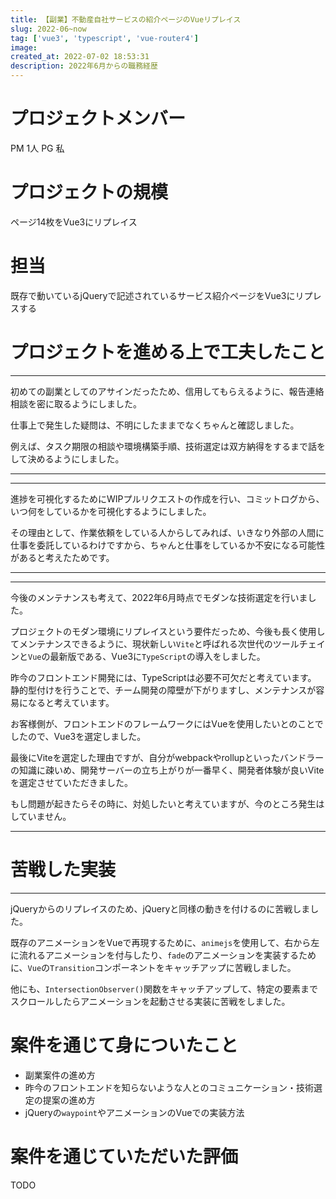 ```yaml
---
title: 【副業】不動産自社サービスの紹介ページのVueリプレイス
slug: 2022-06~now
tag: ['vue3', 'typescript', 'vue-router4']
image:
created_at: 2022-07-02 18:53:31
description: 2022年6月からの職務経歴
---
```


# プロジェクトメンバー
PM 1人
PG 私

# プロジェクトの規模
ページ14枚をVue3にリプレイス

# 担当
既存で動いているjQueryで記述されているサービス紹介ページをVue3にリプレスする

# プロジェクトを進める上で工夫したこと

---
初めての副業としてのアサインだったため、信用してもらえるように、報告連絡相談を密に取るようにしました。

仕事上で発生した疑問は、不明にしたままでなくちゃんと確認しました。

例えば、タスク期限の相談や環境構築手順、技術選定は双方納得をするまで話をして決めるようにしました。

---

---
  
進捗を可視化するためにWIPプルリクエストの作成を行い、コミットログから、いつ何をしているかを可視化するようにしました。

その理由として、作業依頼をしている人からしてみれば、いきなり外部の人間に仕事を委託しているわけですから、ちゃんと仕事をしているか不安になる可能性があると考えたためです。

---

---

今後のメンテナンスも考えて、2022年6月時点でモダンな技術選定を行いました。

プロジェクトのモダン環境にリプレイスという要件だっため、今後も長く使用してメンテナンスできるように、現状新しい`Vite`と呼ばれる次世代のツールチェインと`Vue`の最新版である、Vue3に`TypeScript`の導入をしました。

昨今のフロントエンド開発には、TypeScriptは必要不可欠だと考えています。
静的型付けを行うことで、チーム開発の障壁が下がりますし、メンテナンスが容易になると考えています。

お客様側が、フロントエンドのフレームワークにはVueを使用したいとのことでしたので、Vue3を選定しました。

最後にViteを選定した理由ですが、自分がwebpackやrollupといったバンドラーの知識に疎いめ、開発サーバーの立ち上がりが一番早く、開発者体験が良いViteを選定させていただきました。

もし問題が起きたらその時に、対処したいと考えていますが、今のところ発生はしていません。
 
---

# 苦戦した実装

---

jQueryからのリプレイスのため、jQueryと同様の動きを付けるのに苦戦しました。

既存のアニメーションをVueで再現するために、`animejs`を使用して、右から左に流れるアニメーションを付与したり、`fade`のアニメーションを実装するために、`Vue`の`Transition`コンポーネントをキャッチアップに苦戦しました。

他にも、`IntersectionObserver()`関数をキャッチアップして、特定の要素までスクロールしたらアニメーションを起動させる実装に苦戦をしました。

# 案件を通じて身についたこと
- 副業案件の進め方
- 昨今のフロントエンドを知らないような人とのコミュニケーション・技術選定の提案の進め方
- jQueryの`waypoint`やアニメーションのVueでの実装方法

# 案件を通じていただいた評価
TODO
